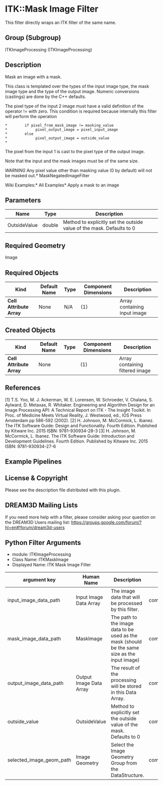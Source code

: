 # ITK::Mask Image Filter

This filter directly wraps an ITK filter of the same name.

## Group (Subgroup) ##

ITKImageProcessing (ITKImageProcessing)

## Description ##

Mask an image with a mask.

This class is templated over the types of the input image type, the mask image type and the type of the output image. Numeric conversions (castings) are done by the C++ defaults.

The pixel type of the input 2 image must have a valid definition of the operator != with zero. This condition is required because internally this filter will perform the operation

```
*        if pixel_from_mask_image != masking_value
*             pixel_output_image = pixel_input_image
*        else
*             pixel_output_image = outside_value
*
```


The pixel from the input 1 is cast to the pixel type of the output image.

Note that the input and the mask images must be of the same size.

*WARNING* Any pixel value other than masking value (0 by default) will not be masked out.* MaskNegatedImageFilter

 Wiki Examples:* All Examples* Apply a mask to an image

## Parameters ##

| Name | Type | Description |
|------|------|-------------|
| OutsideValue | double| Method to explicitly set the outside value of the mask. Defaults to 0 |


## Required Geometry ##

Image

## Required Objects ##

| Kind | Default Name | Type | Component Dimensions | Description |
|------|--------------|------|----------------------|-------------|
| **Cell Attribute Array** | None | N/A | (1)  | Array containing input image

## Created Objects ##

| Kind | Default Name | Type | Component Dimensions | Description |
|------|--------------|------|----------------------|-------------|
| **Cell Attribute Array** | None |  | (1)  | Array containing filtered image

## References ##

[1] T.S. Yoo, M. J. Ackerman, W. E. Lorensen, W. Schroeder, V. Chalana, S. Aylward, D. Metaxas, R. Whitaker. Engineering and Algorithm Design for an Image Processing API: A Technical Report on ITK - The Insight Toolkit. In Proc. of Medicine Meets Virtual Reality, J. Westwood, ed., IOS Press Amsterdam pp 586-592 (2002).
[2] H. Johnson, M. McCormick, L. Ibanez. The ITK Software Guide: Design and Functionality. Fourth Edition. Published by Kitware Inc. 2015 ISBN: 9781-930934-28-3
[3] H. Johnson, M. McCormick, L. Ibanez. The ITK Software Guide: Introduction and Development Guidelines. Fourth Edition. Published by Kitware Inc. 2015 ISBN: 9781-930934-27-6

## Example Pipelines ##



## License & Copyright ##

Please see the description file distributed with this plugin.

## DREAM3D Mailing Lists ##

If you need more help with a filter, please consider asking your question on the DREAM3D Users mailing list:
https://groups.google.com/forum/?hl=en#!forum/dream3d-users



## Python Filter Arguments

+ module: ITKImageProcessing
+ Class Name: ITKMaskImage
+ Displayed Name: ITK Mask Image Filter

| argument key             | Human Name              | Description                                                                                    | Parameter Type                     |
|--------------------------|-------------------------|------------------------------------------------------------------------------------------------|------------------------------------|
| input_image_data_path    | Input Image Data Array  | The image data that will be processed by this filter.                                          | complex.ArraySelectionParameter    |
| mask_image_data_path     | MaskImage               | The path to the image data to be used as the mask (should be the same size as the input image) | complex.ArraySelectionParameter    |
| output_image_data_path   | Output Image Data Array | The result of the processing will be stored in this Data Array.                                | complex.DataObjectNameParameter    |
| outside_value            | OutsideValue            | Method to explicitly set the outside value of the mask. Defaults to 0                          | complex.Float64Parameter           |
| selected_image_geom_path | Image Geometry          | Select the Image Geometry Group from the DataStructure.                                        | complex.GeometrySelectionParameter |


